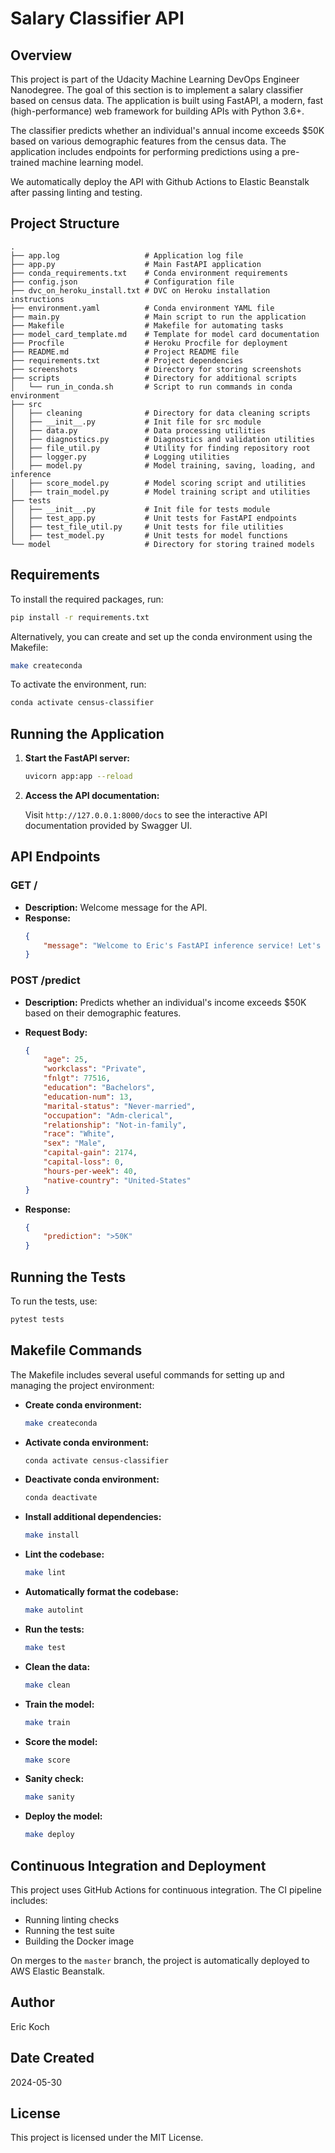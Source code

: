 # Salary Classifier API

## Overview

This project is part of the Udacity Machine Learning DevOps Engineer Nanodegree. The goal of this section is to implement a salary classifier based on census data. The application is built using FastAPI, a modern, fast (high-performance) web framework for building APIs with Python 3.6+.

The classifier predicts whether an individual's annual income exceeds $50K based on various demographic features from the census data. The application includes endpoints for performing predictions using a pre-trained machine learning model.

We automatically deploy the API with Github Actions to Elastic Beanstalk after passing linting and testing.

## Project Structure

```plaintext
.
├── app.log                   # Application log file
├── app.py                    # Main FastAPI application
├── conda_requirements.txt    # Conda environment requirements
├── config.json               # Configuration file
├── dvc_on_heroku_install.txt # DVC on Heroku installation instructions
├── environment.yaml          # Conda environment YAML file
├── main.py                   # Main script to run the application
├── Makefile                  # Makefile for automating tasks
├── model_card_template.md    # Template for model card documentation
├── Procfile                  # Heroku Procfile for deployment
├── README.md                 # Project README file
├── requirements.txt          # Project dependencies
├── screenshots               # Directory for storing screenshots
├── scripts                   # Directory for additional scripts
│   └── run_in_conda.sh       # Script to run commands in conda environment
├── src
│   ├── cleaning              # Directory for data cleaning scripts
│   ├── __init__.py           # Init file for src module
│   ├── data.py               # Data processing utilities
│   ├── diagnostics.py        # Diagnostics and validation utilities
│   ├── file_util.py          # Utility for finding repository root
│   ├── logger.py             # Logging utilities
│   ├── model.py              # Model training, saving, loading, and inference
│   ├── score_model.py        # Model scoring script and utilities
│   ├── train_model.py        # Model training script and utilities
├── tests
│   ├── __init__.py           # Init file for tests module
│   ├── test_app.py           # Unit tests for FastAPI endpoints
│   ├── test_file_util.py     # Unit tests for file utilities
│   ├── test_model.py         # Unit tests for model functions
└── model                     # Directory for storing trained models
```

## Requirements

To install the required packages, run:

```bash
pip install -r requirements.txt
```

Alternatively, you can create and set up the conda environment using the Makefile:

```bash
make createconda
```

To activate the environment, run:

```bash
conda activate census-classifier
```

## Running the Application

1. **Start the FastAPI server:**

    ```bash
    uvicorn app:app --reload
    ```

2. **Access the API documentation:**

    Visit `http://127.0.0.1:8000/docs` to see the interactive API documentation provided by Swagger UI.

## API Endpoints

### GET /

- **Description:** Welcome message for the API.
- **Response:**
    ```json
    {
        "message": "Welcome to Eric's FastAPI inference service! Let's predict someone's income."
    }
    ```

### POST /predict

- **Description:** Predicts whether an individual's income exceeds $50K based on their demographic features.
- **Request Body:**

    ```json
    {
        "age": 25,
        "workclass": "Private",
        "fnlgt": 77516,
        "education": "Bachelors",
        "education-num": 13,
        "marital-status": "Never-married",
        "occupation": "Adm-clerical",
        "relationship": "Not-in-family",
        "race": "White",
        "sex": "Male",
        "capital-gain": 2174,
        "capital-loss": 0,
        "hours-per-week": 40,
        "native-country": "United-States"
    }
    ```

- **Response:**

    ```json
    {
        "prediction": ">50K"
    }
    ```

## Running the Tests

To run the tests, use:

```bash
pytest tests
```

## Makefile Commands

The Makefile includes several useful commands for setting up and managing the project environment:

- **Create conda environment:**

    ```bash
    make createconda
    ```

- **Activate conda environment:**

    ```bash
    conda activate census-classifier
    ```

- **Deactivate conda environment:**

    ```bash
    conda deactivate
    ```

- **Install additional dependencies:**

    ```bash
    make install
    ```

- **Lint the codebase:**

    ```bash
    make lint
    ```

- **Automatically format the codebase:**

    ```bash
    make autolint
    ```

- **Run the tests:**

    ```bash
    make test
    ```

- **Clean the data:**

    ```bash
    make clean
    ```

- **Train the model:**

    ```bash
    make train
    ```

- **Score the model:**

    ```bash
    make score
    ```

- **Sanity check:**

    ```bash
    make sanity
    ```

- **Deploy the model:**

    ```bash
    make deploy
    ```

## Continuous Integration and Deployment

This project uses GitHub Actions for continuous integration. The CI pipeline includes:

- Running linting checks
- Running the test suite
- Building the Docker image

On merges to the `master` branch, the project is automatically deployed to AWS Elastic Beanstalk.

## Author

Eric Koch

## Date Created

2024-05-30

## License

This project is licensed under the MIT License.